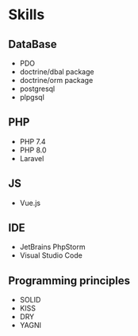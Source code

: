 # Skills

## DataBase
- PDO
- doctrine/dbal package
- doctrine/orm package
- postgresql
- plpgsql

## PHP
- PHP 7.4
- PHP 8.0
- Laravel

## JS
- Vue.js

## IDE
- JetBrains PhpStorm
- Visual Studio Code 

## Programming principles
- SOLID
- KISS
- DRY
- YAGNI
